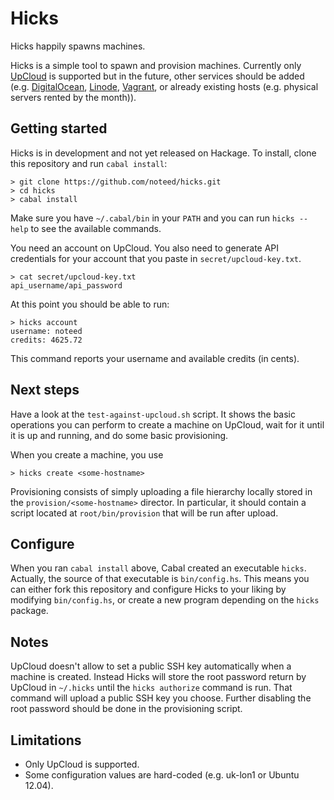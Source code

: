 # Hicks

Hicks happily spawns machines.

Hicks is a simple tool to spawn and provision machines. Currently only
[UpCloud](http://upcloud.com/) is supported but in the future, other services
should be added (e.g. [DigitalOcean](https://www.digitalocean.com/),
[Linode](https://www.linode.com/), [Vagrant](https://www.vagrantup.com/), or
already existing hosts (e.g. physical servers rented by the month)).

## Getting started

Hicks is in development and not yet released on Hackage. To install, clone this
repository and run `cabal install`:

    > git clone https://github.com/noteed/hicks.git
    > cd hicks
    > cabal install

Make sure you have `~/.cabal/bin` in your `PATH` and you can run `hicks --help`
to see the available commands.

You need an account on UpCloud. You also need to generate API credentials for
your account that you paste in `secret/upcloud-key.txt`.

    > cat secret/upcloud-key.txt
    api_username/api_password

At this point you should be able to run:

    > hicks account
    username: noteed
    credits: 4625.72

This command reports your username and available credits (in cents).

## Next steps

Have a look at the `test-against-upcloud.sh` script. It shows the basic
operations you can perform to create a machine on UpCloud, wait for it until it
is up and running, and do some basic provisioning.

When you create a machine, you use

    > hicks create <some-hostname>

Provisioning consists of simply uploading a file hierarchy locally stored in
the `provision/<some-hostname>` director. In particular, it should contain a
script located at `root/bin/provision` that will be run after upload.

## Configure

When you ran `cabal install` above, Cabal created an executable `hicks`.
Actually, the source of that executable is `bin/config.hs`. This means you can
either fork this repository and configure Hicks to your liking by modifying
`bin/config.hs`, or create a new program depending on the `hicks` package.

## Notes

UpCloud doesn't allow to set a public SSH key automatically when a machine is
created. Instead Hicks will store the root password return by UpCloud in
`~/.hicks` until the `hicks authorize` command is run. That command will upload
a public SSH key you choose. Further disabling the root password should be done
in the provisioning script.

## Limitations

- Only UpCloud is supported.
- Some configuration values are hard-coded (e.g. uk-lon1 or Ubuntu 12.04).
